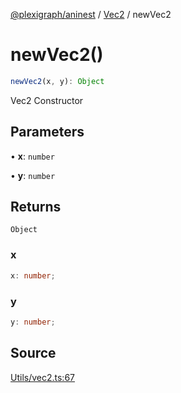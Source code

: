 [@plexigraph/aninest](../../index.md) / [Vec2](../index.md) / newVec2

# newVec2()

```ts
newVec2(x, y): Object
```

Vec2 Constructor

## Parameters

• **x**: `number`

• **y**: `number`

## Returns

`Object`

### x

```ts
x: number;
```

### y

```ts
y: number;
```

## Source

[Utils/vec2.ts:67](https://github.com/plexigraph/aninest/blob/bb3b3dd/src/Utils/vec2.ts#L67)

